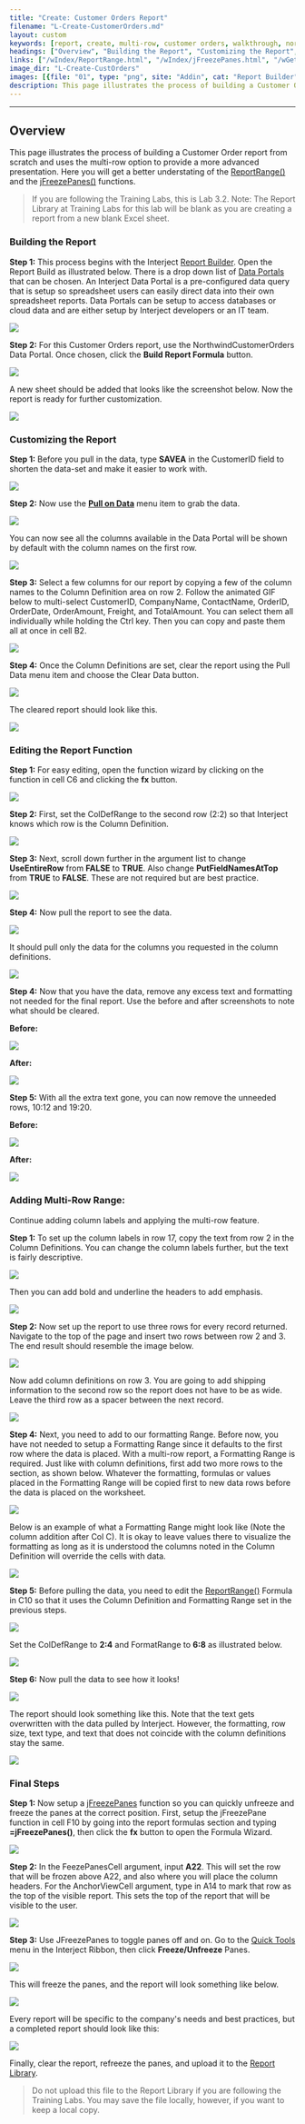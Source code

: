 ```yaml
---
title: "Create: Customer Orders Report"
filename: "L-Create-CustomerOrders.md"
layout: custom
keywords: [report, create, multi-row, customer orders, walkthrough, northwind customer orders, jFreezePanes]
headings: ["Overview", "Building the Report", "Customizing the Report", "Editing the Report Function", "Adding Multi-Row Range:", "Final Steps"]
links: ["/wIndex/ReportRange.html", "/wIndex/jFreezePanes.html", "/wGetStarted/INTERJECT-Ribbon-Menu-Items.html#report-builder", "/wIndex/Common-Dataportal-Index.html", "/wPortal/INTERJECT-Ribbon-Menu-Items.html#pulldata", "/wIndex/ReportRange.html", "/wIndex/jFreezePanes.html", "/wGetStarted/INTERJECT-Ribbon-Menu-Items.html#quick-tools", "/wAbout/ReportLibraryLinks.html"]
image_dir: "L-Create-CustOrders"
images: [{file: "01", type: "png", site: "Addin", cat: "Report Builder", sub: "", report: "", ribbon: "Simple", config: ""}, {file: "02", type: "png", site: "Addin", cat: "Report Builder", sub: "", report: "NorthwindCustomerOrders", ribbon: "Simple", config: ""}, {file: "03", type: "jpg", site: "Addin", cat: "Report", sub: "", report: "NorthwindCustomerOrders", ribbon: "", config: "Yes"}, {file: "04", type: "jpg", site: "Addin", cat: "Report", sub: "", report: "NorthwindCustomerOrders", ribbon: "", config: "Yes"}, {file: "05", type: "png", site: "Addin", cat: "Pull Data", sub: "", report: "NorthwindCustomerOrders", ribbon: "Simple", config: "Yes"}, {file: "06", type: "png", site: "Addin", cat: "Report", sub: "", report: "NorthwindCustomerOrders", ribbon: "", config: "Yes"}, {file: "07", type: "gif", site: "Excel", cat: "Right Click Menu", sub: "Copy & Paste", report: "NorthwindCustomerOrders", ribbon: "Simple", config: "Yes"}, {file: "08", type: "png", site: "Addin", cat: "Pull Data", sub: "", report: "NorthwindCustomerOrders", ribbon: "", config: "Yes"}, {file: "9", type: "jpg", site: "Addin", cat: "Report", sub: "", report: "NorthwindCustomerOrders", ribbon: "", config: "Yes"}, {file: "10", type: "jpg", site: "Excel", cat: "Function Wizard", sub: "", report: "NorthwindCustomerOrders", ribbon: "", config: "Yes"}, {file: "11", type: "jpg", site: "Excel", cat: "Function Wizard", sub: "", report: "NorthwindCustomerOrders", ribbon: "", config: "Yes"}, {file: "12", type: "jpg", site: "Excel", cat: "Function Wizard", sub: "", report: "NorthwindCustomerOrders", ribbon: "", config: "Yes"}, {file: "13", type: "png", site: "Addin", cat: "Pull Data", sub: "", report: "NorthwindCustomerOrders", ribbon: "Simple", config: "Yes"}, {file: "14", type: "jpg", site: "Addin", cat: "Report", sub: "", report: "NorthwindCustomerOrders", ribbon: "", config: "Yes"}, {file: "15", type: "jpg", site: "Addin", cat: "Report", sub: "", report: "NorthwindCustomerOrders", ribbon: "", config: "Yes"}, {file: "16", type: "jpg", site: "Addin", cat: "Report", sub: "", report: "", ribbon: "", config: "Yes"}, {file: "16b", type: "png", site: "Excel", cat: "Right Click Menu", sub: "", report: "", ribbon: "", config: "Yes"}, {file: "17", type: "png", site: "Addin", cat: "Report", sub: "", report: "", ribbon: "", config: "Yes"}, {file: "18", type: "jpg", site: "Excel", cat: "Right Click Menu", sub: "", report: "", ribbon: "", config: "Yes"}, {file: "19", type: "jpg", site: "Addin", cat: "Report", sub: "", report: "", ribbon: "", config: "Yes"}, {file: "20", type: "jpg", site: "Addin", cat: "Report", sub: "", report: "", ribbon: "", config: "Yes"}, {file: "21", type: "jpg", site: "Addin", cat: "Report", sub: "", report: "", ribbon: "", config: "Yes"}, {file: "22", type: "jpg", site: "Addin", cat: "Report", sub: "", report: "", ribbon: "", config: "Yes"}, {file: "23", type: "jpg", site: "Addin", cat: "Report", sub: "", report: "", ribbon: "", config: "Yes"}, {file: "24", type: "png", site: "Excel", cat: "Function Wizard", sub: "", report: "", ribbon: "", config: "Yes"}, {file: "25", type: "png", site: "Excel", cat: "Function Wizard", sub: "", report: "", ribbon: "", config: "Yes"}, {file: "26", type: "png", site: "Addin", cat: "Pull Data", sub: "", report: "", ribbon: "Simple", config: "Yes"}, {file: "27", type: "png", site: "Addin", cat: "Report", sub: "", report: "", ribbon: "", config: "Yes"}, {file: "28", type: "png", site: "Excel", cat: "Function Wizard", sub: "", report: "", ribbon: "", config: "Yes"}, {file: "29", type: "png", site: "Excel", cat: "Function Wizard", sub: "", report: "", ribbon: "", config: "Yes"}, {file: "30", type: "png", site: "Addin", cat: "Quick Tools", sub: "", report: "", ribbon: "Simple", config: "Yes"}, {file: "31", type: "png", site: "Addin", cat: "Report", sub: "", report: "", ribbon: "", config: ""}, {file: "32", type: "png", site: "Addin", cat: "Report", sub: "", report: "", ribbon: "", config: ""}]
description: This page illustrates the process of building a Customer Order report from scratch and uses the multi-row option to provide a more advanced presentation.
---
```

* * *

##  Overview

This page illustrates the process of building a Customer Order report from scratch and uses the multi-row option to provide a more advanced presentation. Here you will get a better understating of the [ReportRange()](/wIndex/ReportRange.html) and the [jFreezePanes()](/wIndex/jFreezePanes.html) functions.

<blockquote class=lab_info>
If you are following the Training Labs, this is Lab 3.2. Note: The Report Library at Training Labs for this lab will be blank as you are creating a report from a new blank Excel sheet.
</blockquote>

###  Building the Report

**Step 1:** This process begins with the Interject [Report Builder](/wGetStarted/INTERJECT-Ribbon-Menu-Items.html#report-builder). Open the Report Build as illustrated below. There is a drop down list of  [Data Portals](/wIndex/Common-Dataportal-Index.html) that can be chosen. An Interject Data Portal is a pre-configured data query that is setup so spreadsheet users can easily direct data into their own spreadsheet reports. Data Portals can be setup to access databases or cloud data and are either setup by Interject developers or an IT team.

![](/images/L-Create-CustOrders/01.png)
<br>

**Step 2:** For this Customer Orders report, use the NorthwindCustomerOrders Data Portal. Once chosen, click the **Build Report Formula** button.

![](/images/L-Create-CustOrders/02.png)
<br>

A new sheet should be added that looks like the screenshot below. Now the report is ready for further customization.

![](/images/L-Create-CustOrders/03.jpg)
<br>

###  Customizing the Report

**Step 1:** Before you pull in the data, type **SAVEA** in the CustomerID field to shorten the data-set and make it easier to work with.

![](/images/L-Create-CustOrders/04.jpg)
<br>

**Step 2:** Now use the [**Pull on Data**](/wPortal/INTERJECT-Ribbon-Menu-Items.html#pulldata) menu item to grab the data.

![](/images/L-Create-CustOrders/05.png)
<br>

You can now see all the columns available in the Data Portal will be shown by default with the column names on the first row.

![](/images/L-Create-CustOrders/06.png)
<br>

**Step 3:** Select a few columns for our report by copying a few of the column names to the Column Definition area on row 2. Follow the animated GIF below to multi-select CustomerID, CompanyName, ContactName, OrderID, OrderDate, OrderAmount, Freight, and TotalAmount. You can select them all individually while holding the Ctrl key. Then you can copy and paste them all at once in cell B2.

![](/images/L-Create-CustOrders/07.gif)
<br>

**Step 4:** Once the Column Definitions are set, clear the report using the Pull Data menu item and choose the Clear Data button.

![](/images/L-Create-CustOrders/08.png)
<br>

The cleared report should look like this.

![](/images/L-Create-CustOrders/9.jpg)
<br>

###  Editing the Report Function

**Step 1:** For easy editing, open the function wizard by clicking on the function in cell C6 and clicking the **fx** button.

![](/images/L-Create-CustOrders/10.jpg)
<br>

**Step 2:** First, set the ColDefRange to the second row (2:2) so that Interject knows which row is the Column Definition.

![](/images/L-Create-CustOrders/11.jpg)
<br>

**Step 3:** Next, scroll down further in the argument list to change **UseEntireRow** from **FALSE** to **TRUE**. Also change **PutFieldNamesAtTop** from **TRUE** to **FALSE**. These are not required but are best practice.

![](/images/L-Create-CustOrders/12.jpg)
<br>

**Step 4:** Now pull the report to see the data.

![](/images/L-Create-CustOrders/13.png)
<br>

It should pull only the data for the columns you requested in the column definitions.

![](/images/L-Create-CustOrders/14.jpg)
<br>

**Step 4:** Now that you have the data, remove any excess text and formatting not needed for the final report. Use the before and after screenshots to note what should be cleared.

**Before:**

![](/images/L-Create-CustOrders/15.jpg)
<br>

**After:**

![](/images/L-Create-CustOrders/16.jpg)
<br>

**Step 5:** With all the extra text gone, you can now remove the unneeded rows, 10:12 and 19:20.

**Before:**

![](/images/L-Create-CustOrders/16b.png)
<br>

**After:**

![](/images/L-Create-CustOrders/17.png)
<br>

###  Adding Multi-Row Range:

Continue adding column labels and applying the multi-row feature.

**Step 1:** To set up the column labels in row 17, copy the text from row 2 in the Column Definitions. You can change the column labels further, but the text is fairly descriptive.

![](/images/L-Create-CustOrders/18.jpg)
<br>

Then you can add bold and underline the headers to add emphasis.

![](/images/L-Create-CustOrders/19.jpg)
<br>

**Step 2:** Now set up the report to use three rows for every record returned. Navigate to the top of the page and insert two rows between row 2 and 3. The end result should resemble the image below.

![](/images/L-Create-CustOrders/20.jpg)
<br>

Now add column definitions on row 3. You are going to add shipping information to the second row so the report does not have to be as wide. Leave the third row as a spacer between the next record.

![](/images/L-Create-CustOrders/21.jpg)
<br>

**Step 4:** Next, you need to add to our formatting Range. Before now, you have not needed to setup a Formatting Range since it defaults to the first row where the data is placed. With a multi-row report, a Formatting Range is required. Just like with column definitions, first add two more rows to the section, as shown below. Whatever the formatting, formulas or values placed in the Formatting Range will be copied first to new data rows before the data is placed on the worksheet.

![](/images/L-Create-CustOrders/22.jpg)
<br>

Below is an example of what a Formatting Range might look like (Note the column addition after Col C). It is okay to leave values there to visualize the formatting as long as it is understood the columns noted in the Column Definition will override the cells with data.

![](/images/L-Create-CustOrders/23.jpg)
<br>

**Step 5:** Before pulling the data, you need to edit the [ReportRange()](/wIndex/ReportRange.html) Formula in C10 so that it uses the Column Definition and Formatting Range set in the previous steps.

![](/images/L-Create-CustOrders/24.png)
<br>

Set the ColDefRange to **2:4** and FormatRange to **6:8** as illustrated below.

![](/images/L-Create-CustOrders/25.png)
<br>

**Step 6:** Now pull the data to see how it looks!

![](/images/L-Create-CustOrders/26.png)
<br>

The report should look something like this. Note that the text gets overwritten with the data pulled by Interject. However, the formatting, row size, text type, and text that does not coincide with the column definitions stay the same.

![](/images/L-Create-CustOrders/27.png)
<br>

###  Final Steps

**Step 1:** Now setup a [jFreezePanes](/wIndex/jFreezePanes.html) function so you can quickly unfreeze and freeze the panes at the correct position. First, setup the jFreezePane function in cell F10 by going into the report formulas section and typing **=jFreezePanes()**, then click the **fx** button to open the Formula Wizard.

![](/images/L-Create-CustOrders/28.png)
<br>

**Step 2:** In the FeezePanesCell argument, input **A22**. This will set the row that will be frozen above A22, and also where you will place the column headers. For the AnchorViewCell argument, type in A14 to mark that row as the top of the visible report. This sets the top of the report that will be visible to the user.

![](/images/L-Create-CustOrders/29.png)
<br>

**Step 3:** Use JFreezePanes to toggle panes off and on. Go to the [Quick Tools](/wGetStarted/INTERJECT-Ribbon-Menu-Items.html#quick-tools) menu in the Interject Ribbon, then click **Freeze/Unfreeze** Panes.

![](/images/L-Create-CustOrders/30.png)
<br>

This will freeze the panes, and the report will look something like below.

![](/images/L-Create-CustOrders/31.png)
<br>

Every report will be specific to the company's needs and best practices, but a completed report should look like this:

![](/images/L-Create-CustOrders/32.png)
<br>

Finally, clear the report, refreeze the panes, and upload it to the [Report Library](/wAbout/ReportLibraryLinks.html).

<blockquote class=lab_info>
Do not upload this file to the Report Library if you are following the Training Labs. You may save the file locally, however, if you want to keep a local copy.
</blockquote>
